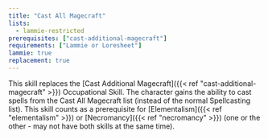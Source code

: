 ```yaml
---
title: "Cast All Magecraft"
lists:
  - lammie-restricted
prerequisites: ["cast-additional-magecraft"]
requirements: ["Lammie or Loresheet"]
lammie: true
replacement: true
---
```


This skill replaces the [Cast Additional Magecraft]({{< ref "cast-additional-magecraft" >}}) Occupational Skill. The character gains the ability to cast spells from the Cast All Magecraft list (instead of the normal Spellcasting list). This skill counts as a prerequisite for [Elementalism]({{< ref "elementalism" >}}) or [Necromancy]({{< ref "necromancy" >}}) (one or the other - may not have both skills at the same time).

